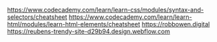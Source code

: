 https://www.codecademy.com/learn/learn-css/modules/syntax-and-selectors/cheatsheet
https://www.codecademy.com/learn/learn-html/modules/learn-html-elements/cheatsheet
https://robbowen.digital
https://reubens-trendy-site-d29b94.design.webflow.com
